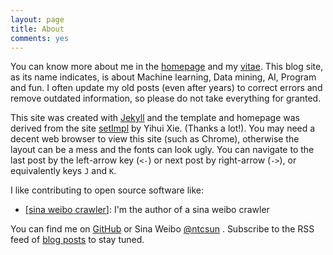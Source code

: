 ```yaml
---
layout: page
title: About
comments: yes
---
```


You can know more about me in the [homepage](/) and my [vitae](../vitae/). This blog site, as its name indicates, is about Machine learning, Data mining, AI, Program and fun. I often update my old posts (even after years) to correct errors and remove outdated information, so please do not take everything for granted.

This site was created with [Jekyll](https://github.com/mojombo/jekyll) and the template and homepage was derived from the site [setImpl](http://yihui.name/) by Yihui Xie. (Thanks a lot!). You may need a decent web browser to view this site (such as Chrome), otherwise the layout can be a mess and the fonts can look ugly. You can navigate to the last post by the left-arrow key (`<-`) or next post by right-arrow (`->`), or equivalently keys `J` and `K`.

I like contributing to open source software like:

- [[sina weibo crawler](https://github.com/followyourheart/sina-weibo-crawler)]: I'm the author of a sina weibo crawler

You can find me on [GitHub](https://github.com/followyourheart) or Sina Weibo [@ntcsun](http://weibo.com/ntcsun) . Subscribe to the RSS feed of [blog posts](../feed/) to stay tuned.